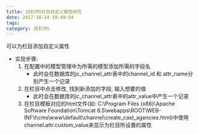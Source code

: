 ```yaml
---
title: JEECMS栏目自定义属性研究
date: 2017-10-24 10:49:54
tags:
category: JEECMS
---
```

可以为栏目添加自定义属性
- 实现步骤: 
    1. 在配置中的模型管理中为所需的模型添加所需的字段名
        - 此时会在数据库的jc_channel_attr表中的channel_id 和 attr_name分别产生一个记录
    2. 在栏目中点击修改, 找到新添加的字段, 输入想要的值
        - 此时会在数据库的jc_channel_attr表中的attr_value中产生一个记录
    3. 在栏目模板对应的html文件(如: C:\Program Files (x86)\Apache Software Foundation\Tomcat <!-- more -->8.5\webapps\ROOT\WEB-INF\t\cms\www\default\channel\create_cast_agencies.html)中使用channel.attr.custom_value来显示为栏目所设置的属性